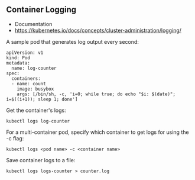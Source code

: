 ## Container Logging

* Documentation
* https://kubernetes.io/docs/concepts/cluster-administration/logging/

A sample pod that generates log output every second:

```
apiVersion: v1
kind: Pod
metadata:
  name: log-counter
spec:
  containers:
  - name: count
    image: busybox
    args: [/bin/sh, -c, 'i=0; while true; do echo "$i: $(date)"; i=$((i+1)); sleep 1; done']

```

Get the container's logs:

```
kubectl logs log-counter
```

For a multi-container pod, specify which container to get logs for using the -c flag:

```
kubectl logs <pod name> -c <container name>
```

Save container logs to a file:

```
kubectl logs logs-counter > counter.log
```